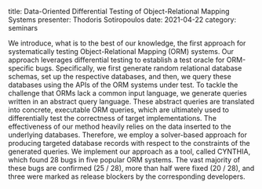 title: Data-Oriented Differential Testing of Object-Relational Mapping Systems
presenter: Thodoris Sotiropoulos
date: 2021-04-22
category: seminars


We introduce,
what is to the best of our knowledge,
the first approach
for systematically testing
Object-Relational Mapping (ORM) systems.
Our approach leverages
differential testing to establish a
test oracle for ORM-specific bugs.
Specifically, we first generate random relational database schemas,
set up the respective databases,
and then, we query these databases using the APIs of
the ORM systems under test. To tackle the challenge
that ORMs lack a common input language,
we generate queries written in an abstract query language. These abstract
queries are translated into concrete, executable ORM queries, which are
ultimately used to differentially test the correctness of target implementations.
The effectiveness of our method heavily relies on the data
inserted to the underlying databases. Therefore, we employ a solver-based
approach for producing targeted database records with respect to
the constraints of the generated queries.
We implement our approach as a tool, called CYNTHIA,
which found 28 bugs in five popular ORM systems.
The vast majority of these bugs are confirmed
(25 / 28),
more than half were fixed (20 / 28),
and three were marked as release blockers by the corresponding developers.
